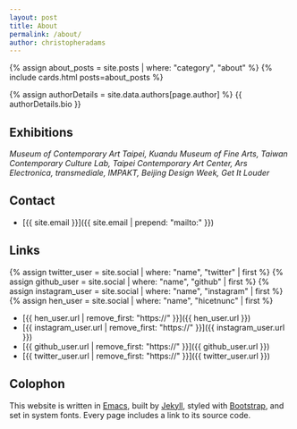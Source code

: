 ```yaml
---
layout: post
title: About
permalink: /about/
author: christopheradams
---
```


{% assign about_posts = site.posts | where: "category", "about" %}
{% include cards.html posts=about_posts %}

<p class="lead">
{% assign authorDetails = site.data.authors[page.author] %}
{{ authorDetails.bio }}
</p>

## Exhibitions

*Museum of Contemporary Art Taipei, Kuandu Museum of Fine Arts, Taiwan
Contemporary Culture Lab, Taipei Contemporary Art Center, Ars
Electronica, transmediale, IMPAKT, Beijing Design Week, Get It Louder*

## Contact

* [{{ site.email }}]({{ site.email | prepend: "mailto:" }})

## Links

{% assign twitter_user = site.social | where: "name", "twitter" | first %}
{% assign github_user = site.social | where: "name", "github" | first %}
{% assign instagram_user = site.social | where: "name", "instagram" | first %}
{% assign hen_user = site.social | where: "name", "hicetnunc" | first %}

* [{{ hen_user.url | remove_first: "https://" }}]({{ hen_user.url }})
* [{{ instagram_user.url | remove_first: "https://" }}]({{ instagram_user.url }})
* [{{ github_user.url | remove_first: "https://" }}]({{ github_user.url }})
* [{{ twitter_user.url | remove_first: "https://" }}]({{ twitter_user.url }})

## Colophon

This website is written in [Emacs](https://www.gnu.org/software/emacs/),
built by [Jekyll](http://jekyllrb.com/),
styled with [Bootstrap](https://getbootstrap.com/),
and set in system fonts.
Every page includes a link to its source code.
